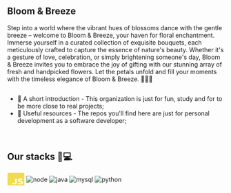 ## Bloom & Breeze
Step into a world where the vibrant hues of blossoms dance with the gentle breeze – welcome to Bloom & Breeze, your haven for floral enchantment. Immerse yourself in a curated collection of exquisite bouquets, each meticulously crafted to capture the essence of nature's beauty. Whether it's a gesture of love, celebration, or simply brightening someone's day, Bloom & Breeze invites you to embrace the joy of gifting with our stunning array of fresh and handpicked flowers. Let the petals unfold and fill your moments with the timeless elegance of Bloom & Breeze. 🌸💐✨

##
- 🌺 A short introduction - This organization is just for fun, study and for to be more close to real projects; 
- 🌻 Useful resources - The repos you'll find here are just for personal development as a software developer;

<div style="display: inline_block"><br>
  <h2>Our stacks 💐💻</h2>
  <img align="center" alt="javascript" height="30" width="40" src="https://raw.githubusercontent.com/devicons/devicon/master/icons/javascript/javascript-plain.svg"/>
  <img align="center" alt="node" height="30" width="40" src= "https://cdn.jsdelivr.net/gh/devicons/devicon/icons/nodejs/nodejs-original.svg"/>  
  <img align="center" alt="java" height="30" width="40" src="https://cdn.jsdelivr.net/gh/devicons/devicon/icons/java/java-original-wordmark.svg"/>
  <img align="center" alt="mysql" height="30" width="40" src="https://cdn.jsdelivr.net/gh/devicons/devicon/icons/mysql/mysql-original.svg" />
  <img align="center" alt="python" height="30" width="40" src="https://cdn.jsdelivr.net/gh/devicons/devicon/icons/python/python-original.svg" />

</div>

